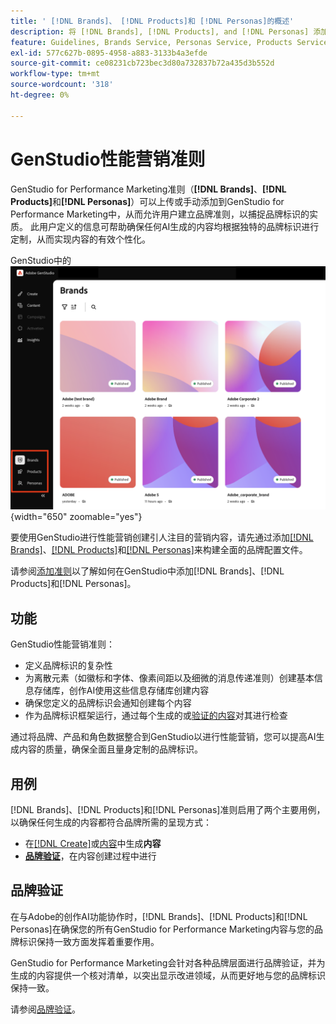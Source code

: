 ```yaml
---
title: ' [!DNL Brands]、 [!DNL Products]和 [!DNL Personas]的概述'
description: 将 [!DNL Brands], [!DNL Products], and [!DNL Personas] 添加到GenStudio以进行性能营销，以创建全面的品牌配置文件，该配置文件包含品牌的所有呈现方式。
feature: Guidelines, Brands Service, Personas Service, Products Service
exl-id: 577c627b-0895-4958-a883-3133b4a3efde
source-git-commit: ce08231cb723bec3d80a732837b72a435d3b552d
workflow-type: tm+mt
source-wordcount: '318'
ht-degree: 0%

---
```


# GenStudio性能营销准则

GenStudio for Performance Marketing准则（**[!DNL Brands]**、**[!DNL Products]**&#x200B;和&#x200B;**[!DNL Personas]**）可以上传或手动添加到GenStudio for Performance Marketing中，从而允许用户建立品牌准则，以捕捉品牌标识的实质。 此用户定义的信息可帮助确保任何AI生成的内容均根据独特的品牌标识进行定制，从而实现内容的有效个性化。

GenStudio中的![性能营销准则](/help/assets/guidelines.png){width="650" zoomable="yes"}

要使用GenStudio进行性能营销创建引人注目的营销内容，请先通过添加[[!DNL Brands]](/help/user-guide/guidelines/brands.md)、[[!DNL Products]](/help/user-guide/guidelines/products.md)和[[!DNL Personas]](/help/user-guide/guidelines/personas.md)来构建全面的品牌配置文件。

请参阅[添加准则](/help/user-guide/guidelines/add-guidelines.md)以了解如何在GenStudio中添加[!DNL Brands]、[!DNL Products]和[!DNL Personas]。

## 功能

GenStudio性能营销准则：

* 定义品牌标识的复杂性
* 为离散元素（如徽标和字体、像素间距以及细微的消息传递准则）创建基本信息存储库，创作AI使用这些信息存储库创建内容
* 确保您定义的品牌标识会通知创建每个内容
* 作为品牌标识框架运行，通过每个生成的或[验证的内容](#brand-validation)对其进行检查

通过将品牌、产品和角色数据整合到GenStudio以进行性能营销，您可以提高AI生成内容的质量，确保全面且量身定制的品牌标识。

## 用例

[!DNL Brands]、[!DNL Products]和[!DNL Personas]准则启用了两个主要用例，以确保任何生成的内容都符合品牌所需的呈现方式：

* 在[[!DNL Create]](/help/user-guide/create/overview.md)或[内容](/help/user-guide/content/overview.md)中生成&#x200B;**内容**
* [**品牌验证**](#brand-validation)，在内容创建过程中进行

## 品牌验证

在与Adobe的创作AI功能协作时，[!DNL Brands]、[!DNL Products]和[!DNL Personas]在确保您的所有GenStudio for Performance Marketing内容与您的品牌标识保持一致方面发挥着重要作用。

GenStudio for Performance Marketing会针对各种品牌层面进行品牌验证，并为生成的内容提供一个核对清单，以突出显示改进领域，从而更好地与您的品牌标识保持一致。

请参阅[品牌验证](/help/user-guide/guidelines/brand-validation.md)。
